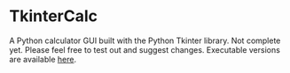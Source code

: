 # TkinterCalc
A Python calculator GUI built with the Python Tkinter library. Not complete yet.
Please feel free to test out and suggest changes. Executable versions are available [here](https://drive.google.com/open?id=13rzBBrLRCJaTx0ZcaCur4N2GKdxc5Aed).

